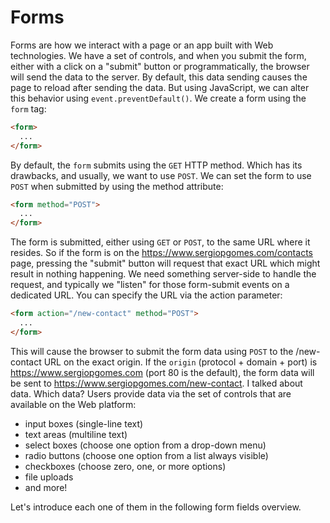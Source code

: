 # Forms

Forms are how we interact with a page or an app built with Web technologies.
We have a set of controls, and when you submit the form, either with a click on a "submit" button or programmatically, the browser will send the data to the server.
By default, this data sending causes the page to reload after sending the data. But using JavaScript, we can alter this behavior using `event.preventDefault()`.
We create a form using the `form` tag:

```html
<form>
  ...
</form>
```

By default, the `form` submits using the `GET` HTTP method. Which has its drawbacks, and usually, we want to use `POST`.
We can set the form to use `POST` when submitted by using the method attribute:

```html
<form method="POST">
  ...
</form>
```

The form is submitted, either using `GET` or `POST`, to the same URL where it resides.
So if the form is on the <https://www.sergiopgomes.com/contacts> page, pressing the "submit" button will request that exact URL which might result in nothing happening.
We need something server-side to handle the request, and typically we "listen" for those form-submit events on a dedicated URL.
You can specify the URL via the action parameter:

```html
<form action="/new-contact" method="POST">
  ...
</form>
```

This will cause the browser to submit the form data using `POST` to the /new-contact URL on the exact origin.
If the `origin` (protocol + domain + port) is <https://www.sergiopgomes.com> (port 80 is the default), the form data will be sent to <https://www.sergiopgomes.com/new-contact>.
I talked about data. Which data?
Users provide data via the set of controls that are available on the Web platform:

- input boxes (single-line text)
- text areas (multiline text)
- select boxes (choose one option from a drop-down menu)
- radio buttons (choose one option from a list always visible)
- checkboxes (choose zero, one, or more options)
- file uploads
- and more!

Let's introduce each one of them in the following form fields overview.
